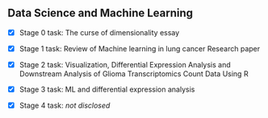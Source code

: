 ## Data Science and Machine Learning

- [x] Stage 0 task: The curse of dimensionality essay 
- [x] Stage 1 task: Review of Machine learning in lung cancer Research paper
- [x] Stage 2 task: Visualization, Differential Expression Analysis and Downstream Analysis of Glioma Transcriptomics Count Data Using R
- [x] Stage 3 task: ML and differential expression analysis
- [x] Stage 4 task: *not disclosed*

